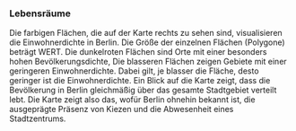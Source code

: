 ### Lebensräume

Die farbigen Flächen, die auf der Karte rechts zu sehen sind, visualisieren die Einwohnerdichte in Berlin. Die Größe der 
einzelnen Flächen (Polygone) beträgt WERT. Die dunkelroten Flächen sind Orte mit einer besonders hohen Bevölkerungsdichte,
Die blasseren Flächen zeigen Gebiete mit einer geringeren Einwohnerdichte. Dabei gilt, je blasser die Fläche, desto 
geringer ist die Einwohnerdichte. Ein Blick auf die Karte zeigt, dass die Bevölkerung in Berlin gleichmäßig über das 
gesamte Stadtgebiet verteilt lebt. Die Karte zeigt also das, wofür Berlin ohnehin bekannt ist, die ausgeprägte Präsenz von
Kiezen und die Abwesenheit eines Stadtzentrums. 
